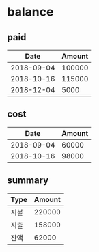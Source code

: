 # balance

## paid

Date | Amount
---- | ------
2018-09-04 | 100000
2018-10-16 | 115000
2018-12-04 | 5000

## cost

Date | Amount
---- | ------
2018-09-04 | 60000
2018-10-16 | 98000

## summary

Type | Amount
---- | ------
지불 | 220000
지출 | 158000
잔액 | 62000
